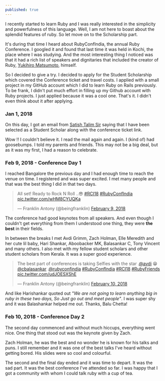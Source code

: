 ```yaml
---
published: true
---
```


I recently started to learn Ruby and I was really interested in the simplicity and powerfulness of this language. Well, I am not here to boast about the splendid features of ruby.  So let move on to the Scholarship part.

It's during that time I heard about RubyConfIndia, the annual Ruby Conference. I googled it and found that last time it was held in Kochi, the place where I was studying. And the most interesting thing I noticed was that it had a rich list of speakers and dignitaries that included the creator of Ruby, [Yukihiro Matsumoto](https://twitter.com/yukihiro_matz "Yukihiro Matsumoto Twitter"), himself.

So I decided to give a try. I decided to apply for the Student Scholarship which covered the Conference ticket and travel costs. I applied with a small project in my GitHub account which I did to learn Ruby on Rails previously. To be frank, I didn't put much effort in filling up my Github account with Ruby projects. I just applied because it was a cool one. That's it. I didn't even think about it after applying.

### Jan 1, 2018

On this day, I got an email from [Satish Talim Sir](https://twitter.com/indianguru) saying that I have been selected as a Student Scholar along with the conference ticket link.

Wow !!  I couldn't believe it. I read the mail again and again. I (kind of) had goosebumps. I told my parents and friends. This may not be a big deal, but as it was my first, I had a reason to celebrate.

### Feb 9, 2018 - Conference Day 1

I reached Bangalore the previous day and I had enough time to reach the venue on time. I registered and was super excited. I met many people and that was the best thing I did in that two days.

<blockquote class="twitter-tweet" data-lang="en"><p lang="en" dir="ltr">All set! Ready to Rock N Roll ..😎 <a href="https://twitter.com/hashtag/RCI18?src=hash&amp;ref_src=twsrc%5Etfw">#RCI18</a> <a href="https://twitter.com/hashtag/RubyConfIndia?src=hash&amp;ref_src=twsrc%5Etfw">#RubyConfIndia</a> <a href="https://t.co/wHM8CYUQKa">pic.twitter.com/wHM8CYUQKa</a></p>&mdash; Franklin Antony (@beingfranklin) <a href="https://twitter.com/beingfranklin/status/961812922589577217?ref_src=twsrc%5Etfw">February 9, 2018</a></blockquote>
<script async src="https://platform.twitter.com/widgets.js" charset="utf-8"></script>


The conference had good keynotes from all speakers. And even though I couldn't get everything from them I understood one thing, they were **the best** in their fields.

In between the breaks I met Avdi Grimm, Zach Holman, Elle Meredith and her cute lil baby, Hari Shankar, Aboobacker MK, Balasankar C, Tony Vincent and many others. I also met with my fellow student scholars and other student scholars from Kerala. It was a super good experience.

<blockquote class="twitter-tweet" data-lang="en"><p lang="en" dir="ltr">The best part of conferences is taking Selfies with the star .<a href="https://twitter.com/avdi?ref_src=twsrc%5Etfw">@avdi</a> 😁 <a href="https://twitter.com/cbalasankar?ref_src=twsrc%5Etfw">@cbalasankar</a> .<a href="https://twitter.com/rubyconfindia?ref_src=twsrc%5Etfw">@rubyconfindia</a>  <a href="https://twitter.com/hashtag/RubyConfIndia?src=hash&amp;ref_src=twsrc%5Etfw">#RubyConfIndia</a> <a href="https://twitter.com/hashtag/RCI18?src=hash&amp;ref_src=twsrc%5Etfw">#RCI18</a> <a href="https://twitter.com/hashtag/RubyFriends?src=hash&amp;ref_src=twsrc%5Etfw">#RubyFriends</a> <a href="https://t.co/udJOESXShE">pic.twitter.com/udJOESXShE</a></p>&mdash; Franklin Antony (@beingfranklin) <a href="https://twitter.com/beingfranklin/status/962376461968596992?ref_src=twsrc%5Etfw">February 10, 2018</a></blockquote>
<script async src="https://platform.twitter.com/widgets.js" charset="utf-8"></script>


And like Harishankar quoted out _"We are not going to learn anything big in ruby in these two days, So Just go out and meet people"_. 
I was super shy and it was Balashankar helped me out. Thanks, Balu Chetta!


### Feb 10, 2018 - Conference Day 2

The second day commenced and without much hiccups, everything went nice. One thing that stood out was the keynote given by Zach.

Zach Holman, he was the best and no wonder he is known for his talks and puns. I still remember and it was one of the best talks I've heard without getting bored. His slides were so cool and colourful.

The second and the final day ended and it was time to depart. It was the sad part. It was the best conference I've attended so far. I was happy that I got a community with whom I could talk ruby with a cup of tea.
